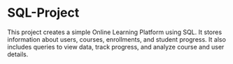 # SQL-Project
This project creates a simple Online Learning Platform using SQL. It stores information about users, courses, enrollments, and student progress. It also includes queries to view data, track progress, and analyze course and user details.
